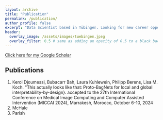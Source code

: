 ```yaml
---
layout: archive
title: "Publication"
permalink: /publication/
author_profile: false
excerpt: "Data Scientist based in Tübingen. Looking for new career opportunities."
header:
  overlay_image: /assets/images/tuebingen.jpeg
  overlay_filter: 0.5 # same as adding an opacity of 0.5 to a black background
---
```

[Click here for my Google Scholar](https://scholar.google.com/citations?user=DsvdINYAAAAJ&hl=en)

## Publications
<ol>
<li> Kerol Djoumessi, Bubacarr Bah, Laura Kuhlewein, Philipp Berens, Lisa M. Koch. "This actually looks like that: Proto-BagNets for local and global interpretability-by-design}. accepted to the 27th International Conference on Medical Image Computing and Computer Assisted Intervention (MICCAI 2024), Marrakesh, Morocco, October 6-10, 2024 </li>
<li>McHale</li>
<li>Parish</li>
</ol>



